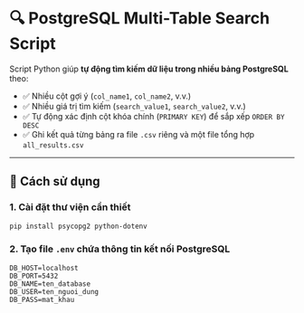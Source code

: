 # 🔍 PostgreSQL Multi-Table Search Script

Script Python giúp **tự động tìm kiếm dữ liệu trong nhiều bảng PostgreSQL** theo:
- ✅ Nhiều cột gợi ý (`col_name1`, `col_name2`, v.v.)
- ✅ Nhiều giá trị tìm kiếm (`search_value1`, `search_value2`, v.v.)
- ✅ Tự động xác định cột khóa chính (`PRIMARY KEY`) để sắp xếp `ORDER BY DESC`
- ✅ Ghi kết quả từng bảng ra file `.csv` riêng và một file tổng hợp `all_results.csv`

---

## 🚀 Cách sử dụng

### 1. Cài đặt thư viện cần thiết

```bash
pip install psycopg2 python-dotenv
```

### 2. Tạo file `.env` chứa thông tin kết nối PostgreSQL

~~~env
DB_HOST=localhost
DB_PORT=5432
DB_NAME=ten_database
DB_USER=ten_nguoi_dung
DB_PASS=mat_khau
